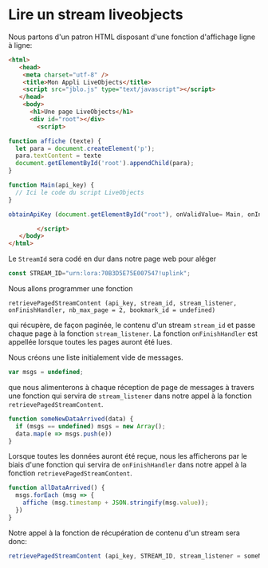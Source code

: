 # Lire un stream liveobjects


Nous partons d'un patron HTML disposant d'une fonction d'affichage ligne à ligne:

```html
<html>
   <head>
    <meta charset="utf-8" />
    <title>Mon Appli LiveObjects</title>
    <script src="jblo.js" type="text/javascript"></script>
   </head>
    <body>
      <h1>Une page LiveObjects</h1>
      <div id="root"></div>
     	<script>

function affiche (texte) {
  let para = document.createElement('p');
  para.textContent = texte
  document.getElementById('root').appendChild(para);
}

function Main(api_key) {
  // Ici le code du script LiveObjects
}

obtainApiKey (document.getElementById("root"), onValidValue= Main, onInvalidValue= (invkey)=>{})

    	</script>
   </body>
</html>
```

Le `StreamId` sera codé en dur dans notre page web pour aléger

```javascript
const STREAM_ID="urn:lora:70B3D5E75E007547!uplink";
```

Nous allons programmer une fonction

`retrievePagedStreamContent (api_key, stream_id, stream_listener, onFinishHandler, nb_max_page = 2, bookmark_id = undefined)`

qui récupère, de façon paginée, le contenu d'un stream `stream_id` et passe chaque page à la fonction `stream_listener`. La fonction `onFinishHandler` est appellée lorsque toutes les pages auront été lues.



Nous créons une liste initialement vide de messages.

```javascript
var msgs = undefined;
```
que nous alimenterons à chaque réception de page de messages à travers une fonction qui servira de `stream_listener` dans notre appel à la fonction `retrievePagedStreamContent`.

```javascript
function someNewDataArrived(data) {
  if (msgs == undefined) msgs = new Array();
  data.map(e => msgs.push(e))
}
```
Lorsque toutes les données auront été reçue, nous les afficherons par le biais d'une fonction qui servira de `onFinishHandler` dans notre appel à la fonction `retrievePagedStreamContent`.

```javascript
function allDataArrived() {
  msgs.forEach (msg => {
    affiche (msg.timestamp + JSON.stringify(msg.value));
  })
}
```
Notre appel à la fonction de récupération de contenu d'un stream sera donc:

```javascript
retrievePagedStreamContent (api_key, STREAM_ID, stream_listener = someNewDataArrived, onFinishHandler = allDataArrived, nb_max_page = 2, bookmark_id = undefined);
```
